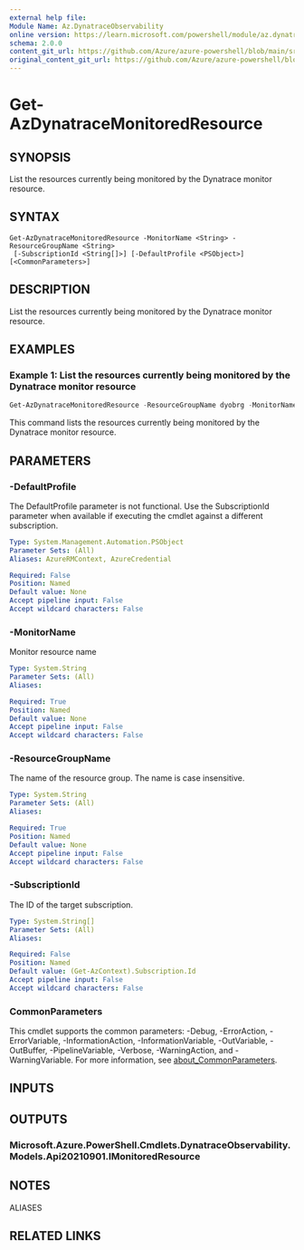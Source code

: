 ```yaml
---
external help file: 
Module Name: Az.DynatraceObservability
online version: https://learn.microsoft.com/powershell/module/az.dynatraceobservability/get-azdynatracemonitoredresource
schema: 2.0.0
content_git_url: https://github.com/Azure/azure-powershell/blob/main/src/DynatraceObservability/DynatraceObservability/help/Get-AzDynatraceMonitoredResource.md
original_content_git_url: https://github.com/Azure/azure-powershell/blob/main/src/DynatraceObservability/DynatraceObservability/help/Get-AzDynatraceMonitoredResource.md
---
```


# Get-AzDynatraceMonitoredResource

## SYNOPSIS
List the resources currently being monitored by the Dynatrace monitor resource.

## SYNTAX

```
Get-AzDynatraceMonitoredResource -MonitorName <String> -ResourceGroupName <String>
 [-SubscriptionId <String[]>] [-DefaultProfile <PSObject>] [<CommonParameters>]
```

## DESCRIPTION
List the resources currently being monitored by the Dynatrace monitor resource.

## EXAMPLES

### Example 1: List the resources currently being monitored by the Dynatrace monitor resource
```powershell
Get-AzDynatraceMonitoredResource -ResourceGroupName dyobrg -MonitorName dyob-pwsh01
```

This command lists the resources currently being monitored by the Dynatrace monitor resource.

## PARAMETERS

### -DefaultProfile
The DefaultProfile parameter is not functional.
Use the SubscriptionId parameter when available if executing the cmdlet against a different subscription.

```yaml
Type: System.Management.Automation.PSObject
Parameter Sets: (All)
Aliases: AzureRMContext, AzureCredential

Required: False
Position: Named
Default value: None
Accept pipeline input: False
Accept wildcard characters: False
```

### -MonitorName
Monitor resource name

```yaml
Type: System.String
Parameter Sets: (All)
Aliases:

Required: True
Position: Named
Default value: None
Accept pipeline input: False
Accept wildcard characters: False
```

### -ResourceGroupName
The name of the resource group.
The name is case insensitive.

```yaml
Type: System.String
Parameter Sets: (All)
Aliases:

Required: True
Position: Named
Default value: None
Accept pipeline input: False
Accept wildcard characters: False
```

### -SubscriptionId
The ID of the target subscription.

```yaml
Type: System.String[]
Parameter Sets: (All)
Aliases:

Required: False
Position: Named
Default value: (Get-AzContext).Subscription.Id
Accept pipeline input: False
Accept wildcard characters: False
```

### CommonParameters
This cmdlet supports the common parameters: -Debug, -ErrorAction, -ErrorVariable, -InformationAction, -InformationVariable, -OutVariable, -OutBuffer, -PipelineVariable, -Verbose, -WarningAction, and -WarningVariable. For more information, see [about_CommonParameters](http://go.microsoft.com/fwlink/?LinkID=113216).

## INPUTS

## OUTPUTS

### Microsoft.Azure.PowerShell.Cmdlets.DynatraceObservability.Models.Api20210901.IMonitoredResource

## NOTES

ALIASES

## RELATED LINKS


